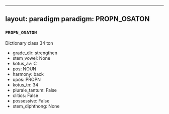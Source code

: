 
---
layout: paradigm
paradigm: PROPN_OSATON
---
### ` PROPN_OSATON `

Dictionary class 34 ton
* grade_dir: strengthen
* stem_vowel: None
* kotus_av: C
* pos: NOUN
* harmony: back
* upos: PROPN
* kotus_tn: 34
* plurale_tantum: False
* clitics: False
* possessive: False
* stem_diphthong: None
